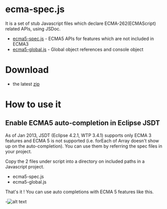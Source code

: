 # ecma-spec.js

It is a set of stub Javascript files which declare ECMA-262(ECMAScript) related APIs, using JSDoc. 

 * [ecma5-spec.js](https://github.com/toshif/ecma-spec.js/blob/master/script/ecma5-spec.js) - ECMA5 APIs for features which are not included in ECMA3
 * [ecma5-global.js](https://github.com/toshif/ecma-spec.js/blob/master/script/ecma5-global.js) - Global object references and console object
   

# Download

* the latest [zip](https://github.com/toshif/ecma-spec.js/archive/master.zip)

# How to use it
## Enable ECMA5 auto-completion in Eclipse JSDT

As of Jan 2013, JSDT (Eclipse 4.2.1, WTP 3.4.1) supports only ECMA 3 features and ECMA 5 is not supported (i.e. forEach of Array doesn't show up on the auto-completion). 
You can use them by referring the spec files in your project.  

Copy the 2 files under script into a directory on included paths in a Javascript project.

* ecma5-spec.js
* ecma5-global.js

That's it ! You can use auto completions with ECMA 5 features like this.

-![alt text](https://raw.github.com/toshif/ecma-spec.js/master/misc/img/eclipse-ecma5-complete.jpg "auto-completion")
